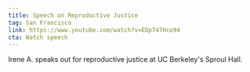 ```yaml
---
title: Speech on Reproductive Justice
tag: San Francisco
link: https://www.youtube.com/watch?v=EDp747Hco94
cta: Watch speech
---
```


Irene A. speaks out for reproductive justice at UC Berkeley's Sproul Hall.
